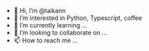 - 👋 Hi, I’m @taikann
- 👀 I’m interested in Python, Typescript, coffee
- 🌱 I’m currently learning ...
- 💞️ I’m looking to collaborate on ...
- 📫 How to reach me ...

<!---
taikann/taikann is a ✨ special ✨ repository because its `README.md` (this file) appears on your GitHub profile.
You can click the Preview link to take a look at your changes.
--->

